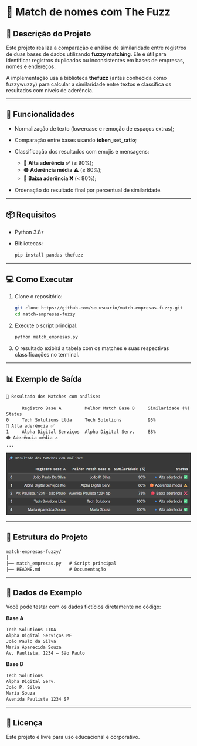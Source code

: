 # 📄 Match de nomes com The Fuzz

## 📝 Descrição do Projeto

Este projeto realiza a comparação e análise de similaridade entre registros de duas bases de dados utilizando **fuzzy matching**. Ele é útil para identificar registros duplicados ou inconsistentes em bases de empresas, nomes e endereços.

A implementação usa a biblioteca **thefuzz** (antes conhecida como fuzzywuzzy) para calcular a similaridade entre textos e classifica os resultados com níveis de aderência.

---

## 🚀 Funcionalidades

* Normalização de texto (lowercase e remoção de espaços extras);
* Comparação entre bases usando **token\_set\_ratio**;
* Classificação dos resultados com emojis e mensagens:

  * 🔹 **Alta aderência ✅** (≥ 90%);
  * 🟠 **Aderência média ⚠️** (≥ 80%);
  * 🔴 **Baixa aderência ❌** (< 80%);
* Ordenação do resultado final por percentual de similaridade.

---

## 📦 Requisitos

* Python 3.8+
* Bibliotecas:

  ```bash
  pip install pandas thefuzz
  ```

---

## 💻 Como Executar

1. Clone o repositório:

   ```bash
   git clone https://github.com/seuusuario/match-empresas-fuzzy.git
   cd match-empresas-fuzzy
   ```

2. Execute o script principal:

   ```bash
   python match_empresas.py
   ```

3. O resultado exibirá a tabela com os matches e suas respectivas classificações no terminal.

---

## 📊 Exemplo de Saída

```
🔎 Resultado dos Matches com análise:

      Registro Base A         Melhor Match Base B     Similaridade (%)    Status
0     Tech Solutions Ltda     Tech Solutions          95%                 🔹 Alta aderência ✅
1     Alpha Digital Serviços  Alpha Digital Serv.     88%                 🟠 Aderência média ⚠️
...
```

![Exemplo de Resultado](fuzzy.png)

---

## 📁 Estrutura do Projeto

```
match-empresas-fuzzy/
│
├── match_empresas.py   # Script principal
├── README.md           # Documentação
```

---

## 🤪 Dados de Exemplo

Você pode testar com os dados fictícios diretamente no código:

**Base A**

```
Tech Solutions LTDA
Alpha Digital Serviços ME
João Paulo da Silva
Maria Aparecida Souza
Av. Paulista, 1234 – São Paulo
```

**Base B**

```
Tech Solutions
Alpha Digital Serv.
João P. Silva
Maria Souza
Avenida Paulista 1234 SP
```

---

## 📜 Licença

Este projeto é livre para uso educacional e corporativo.
